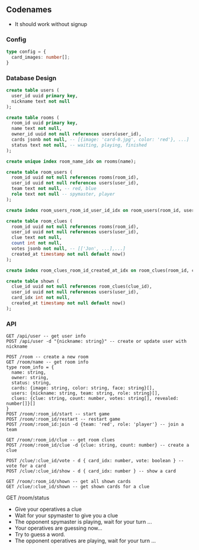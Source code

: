 ## Codenames

- It should work without signup

### Config

```ts
type config = {
  card_images: number[];
}
```

### Database Design
```sql
create table users (
  user_id uuid primary key,
  nickname text not null
);

create table rooms (
  room_id uuid primary key,
  name text not null,
  owner_id uuid not null references users(user_id),
  cards jsonb not null, -- [{image: 'card-0.jpg', color: 'red'}, ...]
  status text not null, -- waiting, playing, finished
);

create unique index room_name_idx on rooms(name);

create table room_users (
  room_id uuid not null references rooms(room_id),
  user_id uuid not null references users(user_id),
  team text not null, -- red, blue
  role text not null -- spymaster, player
);

create index room_users_room_id_user_id_idx on room_users(room_id, user_id);

create table room_clues (
  room_id uuid not null references rooms(room_id),
  user_id uuid not null references users(user_id),
  clue text not null,
  count int not null,
  votes jsonb not null, -- [['Jon', ...],...]
  created_at timestamp not null default now()
);

create index room_clues_room_id_created_at_idx on room_clues(room_id, created_at);

create table shown (
  clue_id uuid not null references room_clues(clue_id),
  user_id uuid not null references users(user_id),
  card_idx int not null,
  created_at timestamp not null default now()
);


```
### API

```
GET /api/user -- get user info
POST /api/user -d "{nickname: string}" -- create or update user with nickname

POST /room -- create a new room
GET /room/name -- get room info
type room_info = {
  name: string,
  owner: string,
  status: string,
  cards: {image: string, color: string, face: string}[],
  users: {nickname: string, team: string, role: string}[],
  clues: {clue: string, count: number, votes: string[], revealed: number[]}[]
}
POST /room/:room_id/start -- start game
POST /room/:room_id/restart -- restart game
POST /room/:room_id:join -d {team: 'red', role: 'player'} -- join a team

GET /room/:room_id/clue -- get room clues
POST /room/:room_id/clue -d {clue: string, count: number} -- create a clue

POST /clue/:clue_id/vote - d { card_idx: number, vote: boolean } -- vote for a card
POST /clue/:clue_id/show - d { card_idx: number } -- show a card

GET /room/:room_id/shown -- get all shown cards
GET /clue/:clue_id/shown -- get shown cards for a clue
```

GET /room/status
- Give your operatives a clue
- Wait for your spymaster to give you a clue
- The opponent spymaster is playing, wait for your turn ...
- Your operatives are guessing now...
- Try to guess a word.
- The opponent operatives are playing, wait for your turn ...
```
